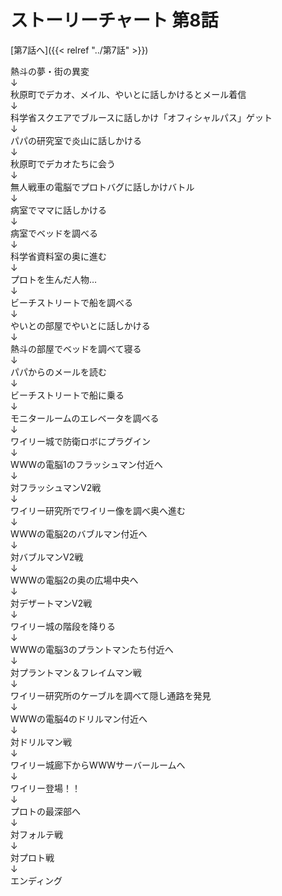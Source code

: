 # ストーリーチャート 第8話
[第7話へ]({{< relref "../第7話" >}})

熱斗の夢・街の異変<br />
↓<br />
秋原町でデカオ、メイル、やいとに話しかけるとメール着信<br />
↓<br />
科学省スクエアでブルースに話しかけ「オフィシャルパス」ゲット<br />
↓<br />
パパの研究室で炎山に話しかける<br />
↓<br />
秋原町でデカオたちに会う<br />
↓<br />
無人戦車の電脳でプロトバグに話しかけバトル<br />
↓<br />
病室でママに話しかける<br />
↓<br />
病室でベッドを調べる<br />
↓<br />
科学省資料室の奥に進む<br />
↓<br />
プロトを生んだ人物…<br />
↓<br />
ビーチストリートで船を調べる<br />
↓<br />
やいとの部屋でやいとに話しかける<br />
↓<br />
熱斗の部屋でベッドを調べて寝る<br />
↓<br />
パパからのメールを読む<br />
↓<br />
ビーチストリートで船に乗る<br />
↓<br />
モニタールームのエレベータを調べる<br />
↓<br />
ワイリー城で防衛ロボにプラグイン<br />
↓<br />
WWWの電脳1のフラッシュマン付近へ<br />
↓<br />
対フラッシュマンV2戦<br />
↓<br />
ワイリー研究所でワイリー像を調べ奥へ進む<br />
↓<br />
WWWの電脳2のバブルマン付近へ<br />
↓<br />
対バブルマンV2戦<br />
↓<br />
WWWの電脳2の奥の広場中央へ<br />
↓<br />
対デザートマンV2戦<br />
↓<br />
ワイリー城の階段を降りる<br />
↓<br />
WWWの電脳3のプラントマンたち付近へ<br />
↓<br />
対プラントマン＆フレイムマン戦<br />
↓<br />
ワイリー研究所のケーブルを調べて隠し通路を発見<br />
↓<br />
WWWの電脳4のドリルマン付近へ<br />
↓<br />
対ドリルマン戦<br />
↓<br />
ワイリー城廊下からWWWサーバールームへ<br />
↓<br />
ワイリー登場！！<br />
↓<br />
プロトの最深部へ<br />
↓<br />
対フォルテ戦<br />
↓<br />
対プロト戦<br />
↓<br />
エンディング
